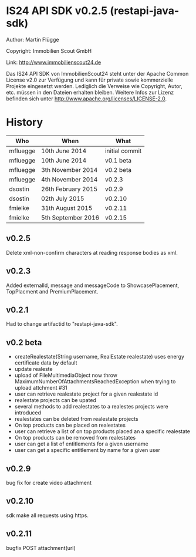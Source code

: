 IS24 API SDK v0.2.5 (restapi-java-sdk)
==========================
Author:     Martin Flügge

Copyright:  Immobilien Scout GmbH

Link:       http://www.immobilienscout24.de


Das IS24 API SDK von ImmobilienScout24 steht unter der Apache Common License v2.0 zur Verfügung und kann für private sowie kommerzielle Projekte eingesetzt werden. Lediglich die Verweise wie Copyright, Autor, etc. müssen in den Dateien erhalten bleiben. Weitere Infos zur Lizenz befinden sich unter http://www.apache.org/licenses/LICENSE-2.0.

History
=======


Who  		  | When 		  | What
------------- | ------------- | -------------
mfluegge  	  | 10th June 2014| initial commit
mfluegge  	  | 10th June 2014| v0.1 beta
mfluegge  	  | 3th November 2014| v0.2 beta
mfluegge  	  | 4th November 2014| v0.2.3
dsostin  	  | 26th February 2015| v0.2.9
dsostin  	  | 02th July 2015| v0.2.10
fmielke       | 31th August 2015| v0.2.11
fmielke       | 5th September 2016| v0.2.15

v0.2.5
----------

Delete xml-non-confirm characters at reading response bodies as xml.

v0.2.3
----------

Added externalId, message and messageCode to ShowcasePlacement, TopPlacment and PremiumPlacement.

v0.2.1
----------

Had to change artifactid to "restapi-java-sdk".

v0.2 beta
----------

- createRealestate(String username, RealEstate realestate) uses energy certificate data by default
- update realeste
- upload of FileMultimediaObject now throw MaximumNumberOfAttachmentsReachedException when trying to upload attchment #31
- user can retrieve realestate project for a given realestate id
- realestate projects can be upated
- several methods to add realestates to a realestes projects were introduced
- realestates can be deleted from realestate projects
- On top products can be placed on realestates
- user can retrieve a list of on top products placed an a specific realestate
- On top products can be removed from realestates
- user can get a list of entitlements for a given username
- user can get a specific entitlement by name for a given user

v0.2.9
----------
bug fix for create video attachment

v0.2.10
----------
sdk make all requests using https.

v0.2.11
----------
bugfix POST attachment(url)

